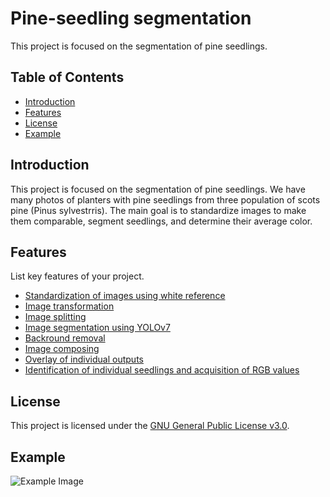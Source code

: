 # Pine-seedling segmentation

This project is focused on the segmentation of pine seedlings.

## Table of Contents

- [Introduction](#introduction)
- [Features](#features)
- [License](#license)
- [Example](#example)

## Introduction

This project is focused on the segmentation of pine seedlings. We have many photos of planters with pine seedlings from three population of scots pine (Pinus sylvestrris). The main goal is to standardize images to make them comparable, segment seedlings, and determine their average color.

## Features

List key features of your project.

- [Standardization of images using white reference](./1_standardization)
- [Image transformation](./2_transformation)
- [Image splitting](./3_splitting)
- [Image segmentation using YOLOv7](./4_segmentation)
- [Backround removal](./5_backround_removal)
- [Image composing](./6_composing)
- [Overlay of individual outputs](./7_overlaying)
- [Identification of individual seedlings and acquisition of RGB values](./8_RGB_acquisition)

## License
This project is licensed under the [GNU General Public License v3.0](LICENSE).

## Example
![Example Image](/output/1_output.png.png)
